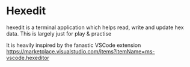 # Hexedit 

hexedit is a terminal application which helps read, write and update hex data.  This is largely just for play & practise

It is heavily inspired by the fanastic VSCode extension https://marketplace.visualstudio.com/items?itemName=ms-vscode.hexeditor

